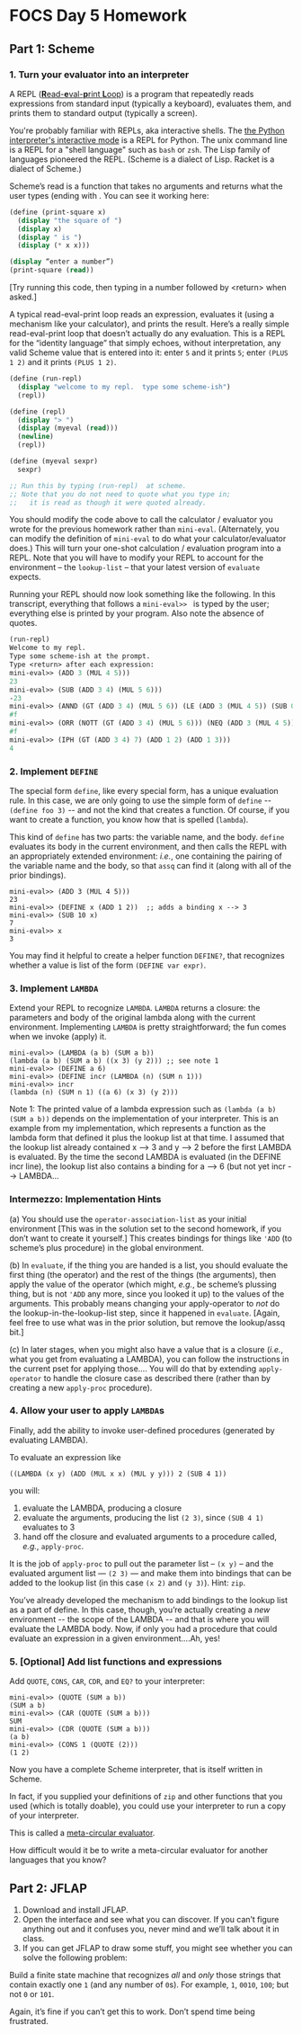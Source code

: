 # FOCS Day 5 Homework

## Part 1: Scheme

### 1. Turn your evaluator into an interpreter

A REPL ([**R**ead-**e**val-**p**rint **L**oop](https://en.wikipedia.org/wiki/Read–eval–print_loop)) is a program that repeatedly reads expressions from standard input (typically a keyboard), evaluates them, and prints them to standard output (typically a screen).

You're probably familiar with REPLs, aka interactive shells. The [the Python interpreter's interactive mode](https://docs.python.org/2/tutorial/interpreter.html#interactive-mode) is a REPL for Python. The unix command line is a REPL for a "shell language" such as `bash` or `zsh`. The Lisp family of languages pioneered the REPL. (Scheme is a dialect of Lisp. Racket is a dialect of Scheme.)

Scheme’s read is a function that takes no arguments and returns what the user types (ending with <return>.  You can see it working here:

``` scheme
(define (print-square x)
  (display "the square of ")
  (display x)
  (display " is ")
  (display (* x x)))

(display “enter a number”)
(print-square (read))
```

[Try running this code, then typing in a number followed by &lt;return&gt; when asked.]

A typical read-eval-print loop reads an expression, evaluates it (using a mechanism like your calculator), and prints the result.  Here’s a really simple read-eval-print loop that doesn’t actually do any evaluation.  This is a REPL for the “identity language” that simply echoes, without interpretation, any valid Scheme value that is entered into it: enter `5` and it prints `5`; enter `(PLUS 1 2)` and it prints `(PLUS 1 2)`.

``` scheme
(define (run-repl)
  (display "welcome to my repl.  type some scheme-ish")
  (repl))

(define (repl)
  (display "> ")
  (display (myeval (read)))
  (newline)
  (repl))

(define (myeval sexpr)
  sexpr)

;; Run this by typing (run-repl)  at scheme.
;; Note that you do not need to quote what you type in; 
;;   it is read as though it were quoted already.
```

You should modify the code above to call the calculator / evaluator you wrote for the previous homework rather than `mini-eval`.
(Alternately, you can modify the definition of `mini-eval` to do what your calculator/evaluator does.)
This will turn your one-shot calculation / evaluation program into a REPL.
Note that you will have to modify your REPL to account for the environment – the `lookup-list` – that your latest version of `evaluate` expects. 

Running your REPL should now look something like the following.
In this transcript, everything that follows a `mini-eval>> ` is typed by the user; everything else is printed by your program.
Also note the absence of quotes. 

``` scheme
(run-repl)
Welcome to my repl.
Type some scheme-ish at the prompt.
Type <return> after each expression:
mini-eval>> (ADD 3 (MUL 4 5)))
23
mini-eval>> (SUB (ADD 3 4) (MUL 5 6)))
-23
mini-eval>> (ANND (GT (ADD 3 4) (MUL 5 6)) (LE (ADD 3 (MUL 4 5)) (SUB 0 (SUB (ADD 3 4) (MUL 5 6))))))
#f
mini-eval>> (ORR (NOTT (GT (ADD 3 4) (MUL 5 6))) (NEQ (ADD 3 (MUL 4 5)) (SUB 0 (SUB (ADD 3 4) (MUL 5 6))))))
#f
mini-eval>> (IPH (GT (ADD 3 4) 7) (ADD 1 2) (ADD 1 3)))
4
```


### 2. Implement `DEFINE`


The special form `define`, like every special form, has a unique evaluation rule.  In this case, we are only going to use the simple form of `define` -- `(define foo 3)` -- and not the kind that creates a function.  Of course, if you want to create a function, you know how that is spelled (`lambda`).

This kind of `define` has two parts:  the variable name, and the body.  `define` evaluates its body in the current environment, and then calls the REPL with an appropriately extended environment:  *i.e.*, one containing the pairing of the variable name and the body, so that `assq` can find it (along with all of the prior bindings).

```
mini-eval>> (ADD 3 (MUL 4 5)))
23
mini-eval>> (DEFINE x (ADD 1 2))  ;; adds a binding x --> 3
mini-eval>> (SUB 10 x)
7
mini-eval>> x
3
```

You may find it helpful to create a helper function `DEFINE?`, that recognizes whether a value is list of the form `(DEFINE var expr)`.



### 3. Implement `LAMBDA`

Extend your REPL to recognize `LAMBDA`. `LAMBDA` returns a closure:  the parameters and body of the original lambda along with the current environment.  Implementing `LAMBDA` is pretty straightforward; the fun comes when we invoke (apply) it.

```
mini-eval>> (LAMBDA (a b) (SUM a b))
(lambda (a b) (SUM a b) ((x 3) (y 2))) ;; see note 1
mini-eval>> (DEFINE a 6)
mini-eval>> (DEFINE incr (LAMBDA (n) (SUM n 1)))
mini-eval>> incr
(lambda (n) (SUM n 1) ((a 6) (x 3) (y 2)))
```

Note 1: The printed value of a lambda expression such as `(lambda (a b) (SUM a b))` depends on the implementation of your interpreter. This is an example from my implementation, which represents a function as the lambda form that defined it plus the lookup list at that time.  I assumed that the lookup list already contained x --> 3 and y --> 2 before the first LAMBDA is evaluated.  By the time the second LAMBDA is evaluated (in the DEFINE incr line), the lookup list also contains a binding for a —> 6 (but not yet incr --> LAMBDA... 

### Intermezzo: Implementation Hints

(a) You should use the `operator-association-list` as your initial environment [This was in the solution set to the second homework, if you don’t want to create it yourself.] This creates bindings for things like `'ADD` (to scheme’s plus procedure) in the global environment.

(b) In `evaluate`, if the thing you are handed is a list, you should evaluate the first thing (the operator) and the rest of the things (the arguments), then apply the value of the operator (which might, *e.g.*, be scheme’s plussing thing, but is not `'ADD` any more, since you looked it up) to the values of the arguments. This probably means changing your apply-operator to *not* do the lookup-in-the-lookup-list step, since it happened in `evaluate`. [Again, feel free to use what was in the prior solution, but remove the lookup/assq bit.]

(c) In later stages, when you might also have a value that is a closure (*i.e.*, what you get from evaluating a LAMBDA), you can follow the instructions in the current pset for applying those….
You will do that by extending `apply-operator` to handle the closure case as described there (rather than by creating a new `apply-proc` procedure).

### 4.  Allow your user to apply `LAMBDA`s 

Finally, add the ability to invoke user-defined procedures (generated by evaluating LAMBDA).

To evaluate an expression like

```
((LAMBDA (x y) (ADD (MUL x x) (MUL y y))) 2 (SUB 4 1))
```

you will:

1. evaluate the LAMBDA, producing a closure 
2. evaluate the arguments, producing the list `(2 3)`, since `(SUB 4 1)` evaluates to 3 
3. hand off the closure and evaluated arguments to a procedure called, *e.g.*, `apply-proc`.

It is the job of `apply-proc` to pull out the parameter list – `(x y)` – and the evaluated argument list — `(2 3)` — and make them into bindings that can be added to the lookup list (in this case `(x 2)` and `(y 3)`).  Hint: `zip`. 

You’ve already developed the mechanism to add bindings to the lookup list as a part of define.  In this case, though, you’re actually creating a *new* environment -- the scope of the LAMBDA -- and that is where you will evaluate the LAMBDA body.  Now, if only you had a procedure that could evaluate an expression in a given environment....Ah, yes!


### 5. [Optional] Add list functions and expressions

Add `QUOTE`, `CONS`, `CAR`, `CDR`, and `EQ?` to your interpreter:

```
mini-eval>> (QUOTE (SUM a b))
(SUM a b)
mini-eval>> (CAR (QUOTE (SUM a b)))
SUM
mini-eval>> (CDR (QUOTE (SUM a b)))
(a b)
mini-eval>> (CONS 1 (QUOTE (2)))
(1 2)
```

Now you have a complete Scheme interpreter, that is itself written in Scheme.

In fact, if you supplied your definitions of `zip` and other functions that you used (which is totally doable), you could use your interpreter to run a copy of your interpreter.

This is called a [meta-circular evaluator](https://en.wikipedia.org/wiki/Meta-circular_evaluator).

How difficult would it be to write a meta-circular evaluator for another languages that you know?


## Part 2: JFLAP

1. Download and install JFLAP.
2. Open the interface and see what you can discover.  If you can’t figure anything out and it confuses you, never mind and we’ll talk about it in class.
3. If you can get JFLAP to draw some stuff, you might see whether you can solve the following problem:

Build a finite state machine that recognizes *all* and *only* those strings that contain exactly one `1` (and any number of `0`s). For example, `1`, `0010`, `100`; but not `0` or `101`.

Again, it’s fine if you can’t get this to work. Don’t spend time being frustrated.
